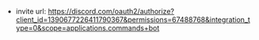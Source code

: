 -   invite url: https://discord.com/oauth2/authorize?client_id=1390677226411790367&permissions=67488768&integration_type=0&scope=applications.commands+bot
